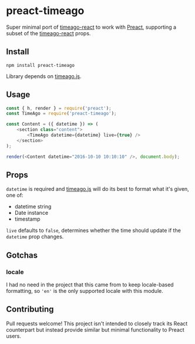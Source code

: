 # preact-timeago

Super minimal port of [timeago-react](https://github.com/hustcc/timeago-react) to work with [Preact](https://preactjs.com/), supporting a subset of the [timeago-react](https://github.com/hustcc/timeago-react) props.

## Install

    npm install preact-timeago

Library depends on [timeago.js](https://github.com/hustcc/timeago.js).

## Usage

```javascript
const { h, render } = require('preact');
const TimeAgo = require('preact-timeago');

const Content = ({ datetime }) => (
    <section class="content">
        <TimeAgo datetime={datetime} live={true} />
    </section>
);

render(<Content datetime="2016-10-10 10:10:10" />, document.body);
```

## Props

`datetime` is required and [timeago.js](https://github.com/hustcc/timeago.js) will do its best to format what it's given, one of:

 * datetime string
 * Date instance
 * timestamp

`live` defaults to `false`, determines whether the time should update if the `datetime` prop changes.

## Gotchas

### locale

I had no need in the project that this came from to keep locale-based formatting, so `'en'` is the only supported locale with this module.

## Contributing

Pull requests welcome! This project isn't intended to closely track its React counterpart but instead provide similar but minimal functionality to Preact users.
